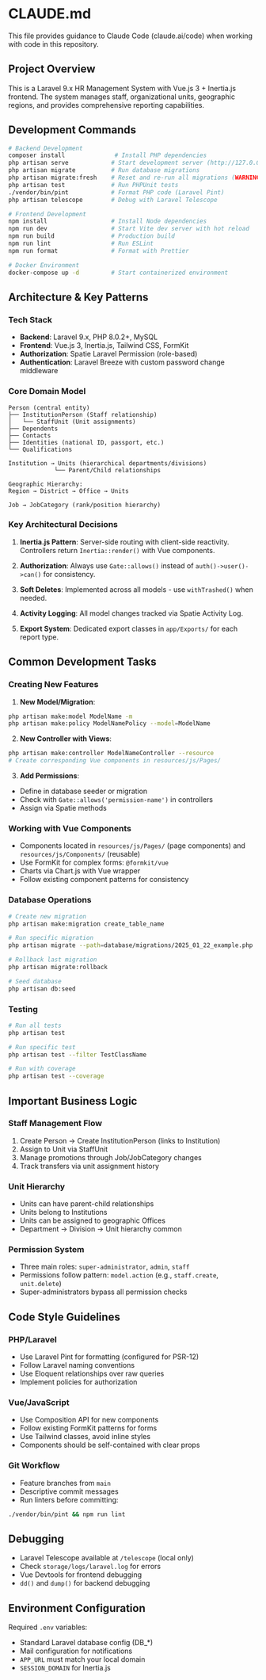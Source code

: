 # CLAUDE.md

This file provides guidance to Claude Code (claude.ai/code) when working with code in this repository.

## Project Overview

This is a Laravel 9.x HR Management System with Vue.js 3 + Inertia.js frontend. The system manages staff, organizational units, geographic regions, and provides comprehensive reporting capabilities.

## Development Commands

```bash
# Backend Development
composer install              # Install PHP dependencies
php artisan serve            # Start development server (http://127.0.0.1:8000)
php artisan migrate          # Run database migrations
php artisan migrate:fresh    # Reset and re-run all migrations (WARNING: destroys data)
php artisan test             # Run PHPUnit tests
./vendor/bin/pint            # Format PHP code (Laravel Pint)
php artisan telescope        # Debug with Laravel Telescope

# Frontend Development  
npm install                  # Install Node dependencies
npm run dev                  # Start Vite dev server with hot reload
npm run build                # Production build
npm run lint                 # Run ESLint
npm run format               # Format with Prettier

# Docker Environment
docker-compose up -d         # Start containerized environment
```

## Architecture & Key Patterns

### Tech Stack
- **Backend**: Laravel 9.x, PHP 8.0.2+, MySQL
- **Frontend**: Vue.js 3, Inertia.js, Tailwind CSS, FormKit
- **Authorization**: Spatie Laravel Permission (role-based)
- **Authentication**: Laravel Breeze with custom password change middleware

### Core Domain Model

```
Person (central entity)
├── InstitutionPerson (Staff relationship)
│   └── StaffUnit (Unit assignments)
├── Dependents
├── Contacts  
├── Identities (national ID, passport, etc.)
└── Qualifications

Institution → Units (hierarchical departments/divisions)
             └── Parent/Child relationships

Geographic Hierarchy:
Region → District → Office → Units

Job → JobCategory (rank/position hierarchy)
```

### Key Architectural Decisions

1. **Inertia.js Pattern**: Server-side routing with client-side reactivity. Controllers return `Inertia::render()` with Vue components.

2. **Authorization**: Always use `Gate::allows()` instead of `auth()->user()->can()` for consistency.

3. **Soft Deletes**: Implemented across all models - use `withTrashed()` when needed.

4. **Activity Logging**: All model changes tracked via Spatie Activity Log.

5. **Export System**: Dedicated export classes in `app/Exports/` for each report type.

## Common Development Tasks

### Creating New Features

1. **New Model/Migration**:
```bash
php artisan make:model ModelName -m
php artisan make:policy ModelNamePolicy --model=ModelName
```

2. **New Controller with Views**:
```bash
php artisan make:controller ModelNameController --resource
# Create corresponding Vue components in resources/js/Pages/
```

3. **Add Permissions**:
- Define in database seeder or migration
- Check with `Gate::allows('permission-name')` in controllers
- Assign via Spatie methods

### Working with Vue Components

- Components located in `resources/js/Pages/` (page components) and `resources/js/Components/` (reusable)
- Use FormKit for complex forms: `@formkit/vue`
- Charts via Chart.js with Vue wrapper
- Follow existing component patterns for consistency

### Database Operations

```bash
# Create new migration
php artisan make:migration create_table_name

# Run specific migration
php artisan migrate --path=database/migrations/2025_01_22_example.php

# Rollback last migration
php artisan migrate:rollback

# Seed database
php artisan db:seed
```

### Testing

```bash
# Run all tests
php artisan test

# Run specific test
php artisan test --filter TestClassName

# Run with coverage
php artisan test --coverage
```

## Important Business Logic

### Staff Management Flow
1. Create Person → Create InstitutionPerson (links to Institution)
2. Assign to Unit via StaffUnit
3. Manage promotions through Job/JobCategory changes
4. Track transfers via unit assignment history

### Unit Hierarchy
- Units can have parent-child relationships
- Units belong to Institutions
- Units can be assigned to geographic Offices
- Department → Division → Unit hierarchy common

### Permission System
- Three main roles: `super-administrator`, `admin`, `staff`
- Permissions follow pattern: `model.action` (e.g., `staff.create`, `unit.delete`)
- Super-administrators bypass all permission checks

## Code Style Guidelines

### PHP/Laravel
- Use Laravel Pint for formatting (configured for PSR-12)
- Follow Laravel naming conventions
- Use Eloquent relationships over raw queries
- Implement policies for authorization

### Vue/JavaScript  
- Use Composition API for new components
- Follow existing FormKit patterns for forms
- Use Tailwind classes, avoid inline styles
- Components should be self-contained with clear props

### Git Workflow
- Feature branches from `main`
- Descriptive commit messages
- Run linters before committing:
```bash
./vendor/bin/pint && npm run lint
```

## Debugging

- Laravel Telescope available at `/telescope` (local only)
- Check `storage/logs/laravel.log` for errors
- Vue Devtools for frontend debugging
- `dd()` and `dump()` for backend debugging

## Environment Configuration

Required `.env` variables:
- Standard Laravel database config (DB_*)
- Mail configuration for notifications
- `APP_URL` must match your local domain
- `SESSION_DOMAIN` for Inertia.js